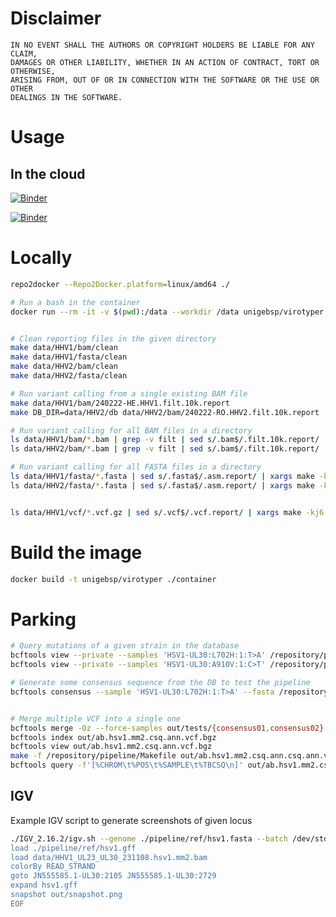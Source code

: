 

# Disclaimer

```
IN NO EVENT SHALL THE AUTHORS OR COPYRIGHT HOLDERS BE LIABLE FOR ANY CLAIM, 
DAMAGES OR OTHER LIABILITY, WHETHER IN AN ACTION OF CONTRACT, TORT OR OTHERWISE, 
ARISING FROM, OUT OF OR IN CONNECTION WITH THE SOFTWARE OR THE USE OR OTHER 
DEALINGS IN THE SOFTWARE.
```

# Usage

## In the cloud

[![Binder](https://mybinder.org/badge_logo.svg)](https://mybinder.org/v2/gh/BioinfoSupport/virotyper.git/HEAD?urlpath=rstudio)

[![Binder](http://mybinder.org/badge_logo.svg)](http://mybinder.org/v2/gh/BioinfoSupport/virotyper.git/HEAD?urlpath=shiny/app)


# Locally

```bash
repo2docker --Repo2Docker.platform=linux/amd64 ./
```

```bash
# Run a bash in the container
docker run --rm -it -v $(pwd):/data --workdir /data unigebsp/virotyper bash


# Clean reporting files in the given directory
make data/HHV1/bam/clean
make data/HHV1/fasta/clean
make data/HHV2/bam/clean
make data/HHV2/fasta/clean

# Run variant calling from a single existing BAM file
make data/HHV1/bam/240222-HE.HHV1.filt.10k.report
make DB_DIR=data/HHV2/db data/HHV2/bam/240222-RO.HHV2.filt.10k.report

# Run variant calling for all BAM files in a directory
ls data/HHV1/bam/*.bam | grep -v filt | sed s/.bam$/.filt.10k.report/ | xargs make -kj6
ls data/HHV2/bam/*.bam | grep -v filt | sed s/.bam$/.filt.10k.report/ | xargs make -j6 DB_DIR=data/HHV2/db

# Run variant calling for all FASTA files in a directory
ls data/HHV1/fasta/*.fasta | sed s/.fasta$/.asm.report/ | xargs make -kj6
ls data/HHV2/fasta/*.fasta | sed s/.fasta$/.asm.report/ | xargs make -kj6 DB_DIR=data/HHV2/db


ls data/HHV1/vcf/*.vcf.gz | sed s/.vcf$/.vcf.report/ | xargs make -kj6
```




# Build the image
```bash
docker build -t unigebsp/virotyper ./container
```


# Parking



```bash
# Query mutations of a given strain in the database
bcftools view --private --samples 'HSV1-UL30:L702H:1:T>A' /repository/pipeline/ref/hsv1.db.vcf.bgz
bcftools view --private --samples 'HSV1-UL30:A910V:1:C>T' /repository/pipeline/ref/hsv1.db.vcf.bgz

# Generate some consensus sequence from the DB to test the pipeline
bcftools consensus --sample 'HSV1-UL30:L702H:1:T>A' --fasta /repository/pipeline/ref/hsv1.fasta /repository/pipeline/ref/hsv1.db.vcf.bgz > out/tests/consensus01.fasta


# Merge multiple VCF into a single one
bcftools merge -Oz --force-samples out/tests/{consensus01,consensus02}.hsv1.mm2.csq.ann.vcf.bgz > out/ab.hsv1.mm2.csq.ann.vcf.bgz
bcftools index out/ab.hsv1.mm2.csq.ann.vcf.bgz
bcftools view out/ab.hsv1.mm2.csq.ann.vcf.bgz
make -f /repository/pipeline/Makefile out/ab.hsv1.mm2.csq.ann.csq.ann.vcf.bgz
bcftools query -f'[%CHROM\t%POS\t%SAMPLE\t%TBCSQ\n]' out/ab.hsv1.mm2.csq.ann.csq.ann.vcf.bgz
```


## IGV

Example IGV script to generate screenshots of given locus
```bash
./IGV_2.16.2/igv.sh --genome ./pipeline/ref/hsv1.fasta --batch /dev/stdin <<EOF
load ./pipeline/ref/hsv1.gff
load data/HHV1_UL23_UL30_231108.hsv1.mm2.bam
colorBy READ_STRAND
goto JN555585.1-UL30:2105 JN555585.1-UL30:2729
expand hsv1.gff
snapshot out/snapshot.png
EOF
```



